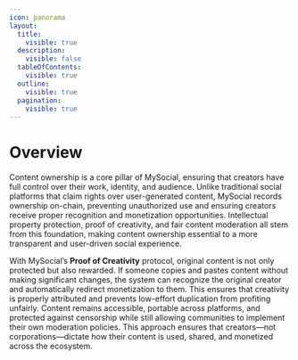 ```yaml
---
icon: panorama
layout:
  title:
    visible: true
  description:
    visible: false
  tableOfContents:
    visible: true
  outline:
    visible: true
  pagination:
    visible: true
---
```


# Overview 

Content ownership is a core pillar of MySocial, ensuring that creators have full control over their work, identity, and audience. Unlike traditional social platforms that claim rights over user-generated content, MySocial records ownership on-chain, preventing unauthorized use and ensuring creators receive proper recognition and monetization opportunities. Intellectual property protection, proof of creativity, and fair content moderation all stem from this foundation, making content ownership essential to a more transparent and user-driven social experience.  

With MySocial’s **Proof of Creativity** protocol, original content is not only protected but also rewarded. If someone copies and pastes content without making significant changes, the system can recognize the original creator and automatically redirect monetization to them. This ensures that creativity is properly attributed and prevents low-effort duplication from profiting unfairly. Content remains accessible, portable across platforms, and protected against censorship while still allowing communities to implement their own moderation policies. This approach ensures that creators—not corporations—dictate how their content is used, shared, and monetized across the ecosystem.